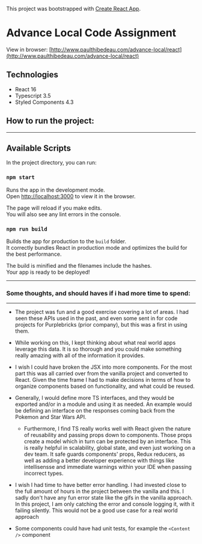 This project was bootstrapped with [Create React App](https://github.com/facebook/create-react-app).

# Advance Local Code Assignment

View in browser:
[http://www.paulthibedeau.com/advance-local/react](http://www.paulthibedeau.com/advance-local/react)

## **Technologies**

* React 16
* Typescript 3.5
* Styled Components 4.3

## **How to run the project:**
___
## Available Scripts

In the project directory, you can run:

### `npm start`

Runs the app in the development mode.<br>
Open [http://localhost:3000](http://localhost:3000) to view it in the browser.

The page will reload if you make edits.<br>
You will also see any lint errors in the console.

### `npm run build`

Builds the app for production to the `build` folder.<br>
It correctly bundles React in production mode and optimizes the build for the best performance.

The build is minified and the filenames include the hashes.<br>
Your app is ready to be deployed!
___

### **Some thoughts, and should haves if i had more time to spend:**
___

* The project was fun and a good exercise covering a lot of areas. I had seen these APIs used in the past, and even some sent in for code projects for Purplebricks (prior company), but this was a first in using them.

* While working on this, I kept thinking about what real world apps leverage this data. It is so thorough and you could make something really amazing with all of the information it provides.

* I wish I could have broken the JSX into more components. For the most part this was all carried over from the vanilla project and converted to React. Given the time frame I had to make decisions in terms of how to organize components based on functionality, and what could be reused.

* Generally, I would define more TS interfaces, and they would be exported and/or in a module and using it as needed. An example would be defining an interface on the responses coming back from the Pokemon and Star Wars API.
    * Furthermore, I find TS really works well with React given the nature of reusability and passing props down to components. Those props create a model which in turn can be protected by an interface. This is really helpful in scalability, global state, and even just working on a dev team. It safe guards components' props, Redux reducers, as well as adding a better developer experience with things like intellisensse and immediate warnings within your IDE when passing incorrect types.

* I wish I had time to have better error handling. I had invested close to the full amount of hours in the project between the vanilla and this. I sadly don't have any fun error state like the gifs in the vanilla approach. In this project, I am only catching the error and console logging it, with it failing silently. This would not be a good use case for a real world approach

* Some components could have had unit tests, for example the `<Content />` component